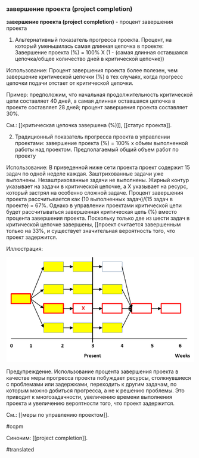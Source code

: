### завершение проекта (project completion)

**завершение проекта (project completion)** - процент завершения проекта

1. Альтернативный показатель прогресса проекта. Процент, на который уменьшилась самая длинная цепочка в проекте: Завершение проекта (%) = 100% X (1 - (самая длинная оставшаяся цепочка/общее количество дней в критической цепочке))

Использование: Процент завершения проекта более полезен, чем завершение критической цепочки (%) в тех случаях, когда прогресс цепочки подачи отстает от критической цепочки.

Пример: предположим, что начальная продолжительность критической цепи составляет 40 дней, а самая длинная оставшаяся цепочка в проекте составляет 28 дней; процент завершения проекта составляет 30%.

См.: [[критическая цепочка завершена (%)]], [[статус проекта]].

2. Традиционный показатель прогресса проекта в управлении проектами: завершение проекта (%) = 100% x объем выполненной работы над проектом. Предполагаемый общий объем работ по проекту

Использование: В приведенной ниже сети проекта проект содержит 15 задач по одной неделе каждая. Заштрихованные задачи уже выполнены. Незаштрихованные задачи не выполнены. Жирный контур указывает на задачи в критической цепочке, а X указывает на ресурс, который застрял на особенно сложной задаче. Процент завершения проекта рассчитывается как (10 выполненных задач)/(15 задач в проекте) = 67%. Однако в управлении проектами критической цепи будет рассчитываться завершенная критическая цепь (%) вместо процента завершения проекта. Поскольку только две из шести задач в критической цепочке завершены, \[\[проект считается завершенным только на 33%, и существует значительная вероятность того, что проект задержится.

Иллюстрация:

![](images/image68.png)

Предупреждение. Использование процента завершения проекта в качестве меры прогресса проекта побуждает ресурсы, столкнувшиеся с проблемами или задержками, переходить к другим задачам, по которым можно добиться прогресса, а не к решению проблемы. Это приводит к многозадачности, увеличению времени выполнения проекта и увеличению вероятности того, что проект задержится.

См.: [[меры по управлению проектом]].

#ccpm

Синоним: [[project completion]].

#translated
